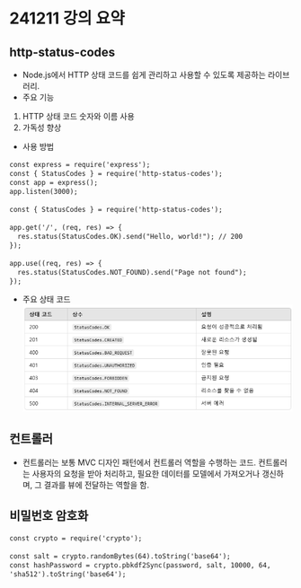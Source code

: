 # 241211 강의 요약

## http-status-codes
- Node.js에서 HTTP 상태 코드를 쉽게 관리하고 사용할 수 있도록 제공하는 라이브러리.
- 주요 기능
1) HTTP 상태 코드 숫자와 이름 사용
2) 가독성 향상
- 사용 방법
```
const express = require('express');
const { StatusCodes } = require('http-status-codes');
const app = express();
app.listen(3000);

const { StatusCodes } = require('http-status-codes');

app.get('/', (req, res) => {
  res.status(StatusCodes.OK).send("Hello, world!"); // 200
});

app.use((req, res) => {
  res.status(StatusCodes.NOT_FOUND).send("Page not found");
});
```
- 주요 상태 코드
![alt text](image.png)

## 컨트롤러
- 컨트롤러는 보통 MVC 디자인 패턴에서 컨트롤러 역할을 수행하는 코드. 컨트롤러는 사용자의 요청을 받아 처리하고, 필요한 데이터를 모델에서 가져오거나 갱신하며, 그 결과를 뷰에 전달하는 역할을 함.

## 비밀번호 암호화
```
const crypto = require('crypto');

const salt = crypto.randomBytes(64).toString('base64');
const hashPassword = crypto.pbkdf2Sync(password, salt, 10000, 64, 'sha512').toString('base64');
```